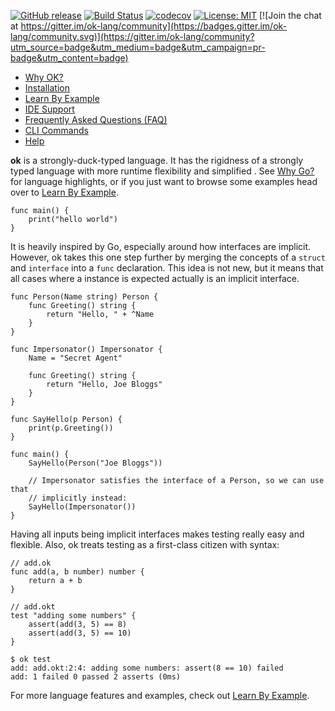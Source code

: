 [![GitHub release](https://img.shields.io/github/release/elliotchance/ok.svg)](https://github.com/elliotchance/ok/releases/)
[![Build Status](https://travis-ci.org/elliotchance/ok.svg?branch=master)](https://travis-ci.org/elliotchance/ok)
[![codecov](https://codecov.io/gh/elliotchance/ok/branch/master/graph/badge.svg)](https://codecov.io/gh/elliotchance/ok)
[![License: MIT](https://img.shields.io/badge/license-MIT-yellow.svg)](https://opensource.org/licenses/MIT)
[![Join the chat at https://gitter.im/ok-lang/community](https://badges.gitter.im/ok-lang/community.svg)](https://gitter.im/ok-lang/community?utm_source=badge&utm_medium=badge&utm_campaign=pr-badge&utm_content=badge)

- [Why OK?](https://github.com/elliotchance/ok/wiki/Why-OK%3F)
- [Installation](https://github.com/elliotchance/ok/wiki/Installation)
- [Learn By Example](https://github.com/elliotchance/ok/wiki/Learn-By-Example)
- [IDE Support](https://github.com/elliotchance/ok/wiki/IDE-Support)
- [Frequently Asked Questions (FAQ)](https://github.com/elliotchance/ok/wiki/FAQ)
- [CLI Commands](https://github.com/elliotchance/ok/wiki/CLI-Commands)
- [Help](https://github.com/elliotchance/ok/wiki/Help)

**ok** is a strongly-duck-typed language. It has the rigidness of a strongly
typed language with more runtime flexibility and simplified . See
[Why Go?](https://github.com/elliotchance/ok/wiki/Why-OK%3F) for language
highlights, or if you just want to browse some examples head over to
[Learn By Example](https://github.com/elliotchance/ok/wiki/Learn-By-Example).

```
func main() {
    print("hello world")
}
```

It is heavily inspired by Go, especially around how interfaces are implicit.
However, ok takes this one step further by merging the concepts of a `struct`
and `interface` into a `func` declaration. This idea is not new, but it means
that all cases where a instance is expected actually is an implicit interface.

```
func Person(Name string) Person {
    func Greeting() string {
        return "Hello, " + ^Name
    }
}

func Impersonator() Impersonator {
    Name = "Secret Agent"

    func Greeting() string {
        return "Hello, Joe Bloggs"
    }
}

func SayHello(p Person) {
    print(p.Greeting())
}

func main() {
    SayHello(Person("Joe Bloggs"))

    // Impersonator satisfies the interface of a Person, so we can use that
    // implicitly instead:
    SayHello(Impersonator())
}
```

Having all inputs being implicit interfaces makes testing really easy and
flexible. Also, ok treats testing as a first-class citizen with syntax:

```
// add.ok
func add(a, b number) number {
    return a + b
}
```

```
// add.okt
test "adding some numbers" {
    assert(add(3, 5) == 8)
    assert(add(3, 5) == 10)
}
```

```
$ ok test
add: add.okt:2:4: adding some numbers: assert(8 == 10) failed
add: 1 failed 0 passed 2 asserts (0ms)
```

For more language features and examples, check out
[Learn By Example](https://github.com/elliotchance/ok/wiki/Learn-By-Example).